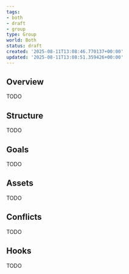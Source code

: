 ```yaml
---
tags:
- both
- draft
- group
type: Group
world: Both
status: draft
created: '2025-08-11T13:08:46.770137+00:00'
updated: '2025-08-11T13:08:51.359426+00:00'
---
```



## Overview

TODO
## Structure

TODO
## Goals

TODO
## Assets

TODO
## Conflicts

TODO
## Hooks

TODO
